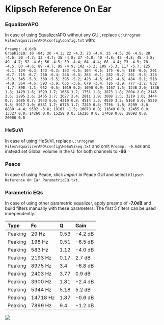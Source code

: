 # Klipsch Reference On Ear

### EqualizerAPO
In case of using EqualizerAPO without any GUI, replace `C:\Program Files\EqualizerAPO\config\config.txt`
with:
```
Preamp: -6.6dB
GraphicEQ: 10 -84; 20 -4.1; 22 -4.3; 23 -4.4; 25 -4.5; 26 -4.5; 28 -4.6; 30 -4.7; 32 -4.7; 35 -4.8; 37 -4.8; 40 -4.8; 42 -4.8; 45 -4.8; 49 -4.7; 52 -4.6; 56 -4.5; 59 -4.4; 64 -4.4; 68 -4.4; 73 -4.5; 78 -4.5; 83 -4.6; 89 -4.7; 95 -4.9; 102 -5.2; 109 -5.3; 117 -5.7; 125 -6.1; 134 -6.3; 143 -6.3; 153 -6.5; 164 -6.5; 175 -6.4; 188 -6.6; 201 -6.7; 215 -6.7; 230 -6.4; 246 -6.3; 263 -6.1; 282 -5.7; 301 -5.5; 323 -5.3; 345 -5.3; 369 -5.5; 395 -5.2; 423 -4.5; 452 -4.6; 484 -5.1; 518 -4.9; 554 -4.6; 593 -3.9; 635 -3.6; 679 -3.4; 726 -2.9; 777 -2.2; 832 -1.7; 890 -1.1; 952 -0.5; 1019 0.2; 1090 0.9; 1167 1.5; 1248 2.0; 1336 1.8; 1429 1.6; 1529 1.7; 1636 1.7; 1751 1.8; 1873 1.8; 2004 2.0; 2145 2.6; 2295 2.6; 2455 2.7; 2627 2.4; 2811 1.9; 3008 1.5; 3219 1.0; 3444 0.7; 3685 0.7; 3943 0.6; 4219 0.8; 4514 1.3; 4830 3.2; 5168 5.6; 5530 5.8; 5917 3.0; 6331 1.7; 6775 1.7; 7249 0.3; 7756 -1.8; 8299 -3.6; 8880 -4.4; 9502 -3.8; 10167 -1.5; 10879 0.0; 11640 0.0; 12455 0.0; 13327 0.0; 14260 0.0; 15258 0.0; 16326 0.0; 17469 0.0; 18692 0.0; 20000 0.0
```

### HeSuVi
In case of using HeSuVi, replace `C:\Program Files\EqualizerAPO\config\HeSuVi\eq.txt` and omit `Preamp:
-6.6dB` and instead set Global volume in the UI for both channels to **-66**

### Peace
In case of using Peace, click *Import* in Peace GUI and select `Klipsch Reference On Ear ParametricEQ.txt`.

### Parametric EQs
In case of using other parametric equalizer, apply preamp of **-7.0dB** and build filters manually with
these parameters. The first 5 filters can be used independently.

| Type    | Fc       |    Q | Gain    |
|:--------|:---------|:-----|:--------|
| Peaking | 29 Hz    | 0.53 | -4.2 dB |
| Peaking | 198 Hz   | 0.51 | -6.5 dB |
| Peaking | 583 Hz   | 1.12 | -4.0 dB |
| Peaking | 2193 Hz  | 0.17 | 2.7 dB  |
| Peaking | 8975 Hz  | 3.4  | -6.8 dB |
| Peaking | 2403 Hz  | 3.77 | 0.9 dB  |
| Peaking | 3900 Hz  | 1.81 | -2.4 dB |
| Peaking | 5344 Hz  | 5.18 | 5.2 dB  |
| Peaking | 14718 Hz | 1.87 | -0.6 dB |
| Peaking | 7899 Hz  | 9.4  | -1.2 dB |

![](https://raw.githubusercontent.com/jaakkopasanen/AutoEq/master/results/innerfidelity/sbaf-serious/Klipsch%20Reference%20On%20Ear/Klipsch%20Reference%20On%20Ear.png)